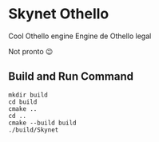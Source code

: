 # Skynet Othello

Cool Othello engine
Engine de Othello legal

Not pronto 😉

## Build and Run Command

```
mkdir build
cd build
cmake ..
cd ..
cmake --build build
./build/Skynet

```
